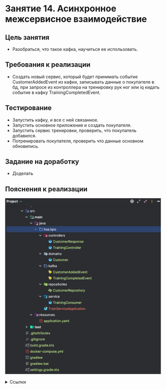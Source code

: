 # Занятие 14. Асинхронное межсервисное взаимодействие

## Цель занятия
- Разобраться, что такое кафка, научиться ее использовать.
## Требования к реализации
- Создать новый сервис, который будет принимать событие CustomerAddedEvent из кафки, 
записывать данные о покупателе в бд, при запросе из контроллера на тренировку рук ног или iq 
кидать событие в кафку TrainingCompletedEvent.
## Тестирование
- Запустить кафку, и все с ней связанное.
- Запустить основное приложение и создать покупателя.
- Запустить сервис тренировки, проверить, что покупатель добавился.
- Потренировать покупателя, проверить что данные основном обновились.
## Задание на доработку
- Доделать
## Пояснения к реализации

![img.png](img.png)

<details> 
<summary>Ссылки</summary>
1. 
</details>